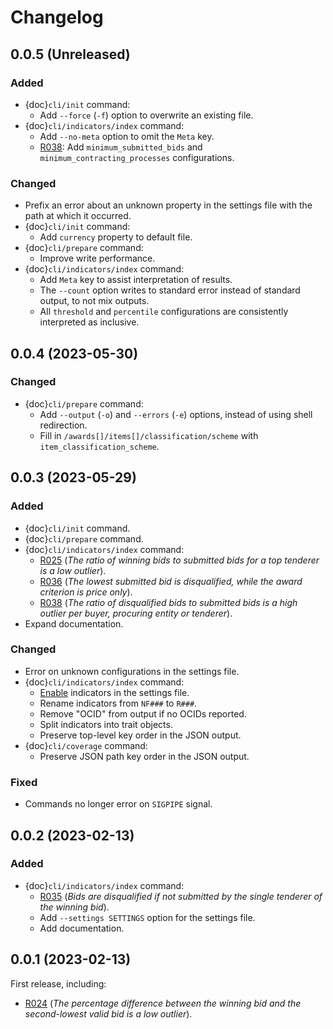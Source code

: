 # Changelog

## 0.0.5 (Unreleased)

### Added

- {doc}`cli/init` command:
  - Add `--force` (`-f`) option to overwrite an existing file.
- {doc}`cli/indicators/index` command:
  - Add `--no-meta` option to omit the `Meta` key.
  - [R038](cli/indicators/R/038): Add `minimum_submitted_bids` and `minimum_contracting_processes` configurations.

### Changed

- Prefix an error about an unknown property in the settings file with the path at which it occurred.
- {doc}`cli/init` command:
  - Add `currency` property to default file.
- {doc}`cli/prepare` command:
  - Improve write performance.
- {doc}`cli/indicators/index` command:
  - Add `Meta` key to assist interpretation of results.
  - The `--count` option writes to standard error instead of standard output, to not mix outputs.
  - All `threshold` and `percentile` configurations are consistently interpreted as inclusive.

## 0.0.4 (2023-05-30)

### Changed

- {doc}`cli/prepare` command:
  - Add `--output` (`-o`) and `--errors` (`-e`) options, instead of using shell redirection.
  - Fill in `/awards[]/items[]/classification/scheme` with `item_classification_scheme`.

## 0.0.3 (2023-05-29)

### Added

- {doc}`cli/init` command.
- {doc}`cli/prepare` command.
- {doc}`cli/indicators/index` command:
  - [R025](cli/indicators/R/025) (*The ratio of winning bids to submitted bids for a top tenderer is a low outlier*).
  - [R036](cli/indicators/R/036) (*The lowest submitted bid is disqualified, while the award criterion is price only*).
  - [R038](cli/indicators/R/038) (*The ratio of disqualified bids to submitted bids is a high outlier per buyer, procuring entity or tenderer*).
- Expand documentation.

### Changed

- Error on unknown configurations in the settings file.
- {doc}`cli/indicators/index` command:
  - [Enable](cli/indicators/index.md#enable-an-indicator) indicators in the settings file.
  - Rename indicators from `NF###` to `R###`.
  - Remove "OCID" from output if no OCIDs reported.
  - Split indicators into trait objects.
  - Preserve top-level key order in the JSON output.
- {doc}`cli/coverage` command:
  - Preserve JSON path key order in the JSON output.

### Fixed

- Commands no longer error on `SIGPIPE` signal.

## 0.0.2 (2023-02-13)

### Added

- {doc}`cli/indicators/index` command:
  - [R035](cli/indicators/R/035) (*Bids are disqualified if not submitted by the single tenderer of the winning bid*).
  - Add `--settings SETTINGS` option for the settings file.
  - Add documentation.

## 0.0.1 (2023-02-13)

First release, including:

- [R024](cli/indicators/R/024) (*The percentage difference between the winning bid and the second-lowest valid bid is a low outlier*).
